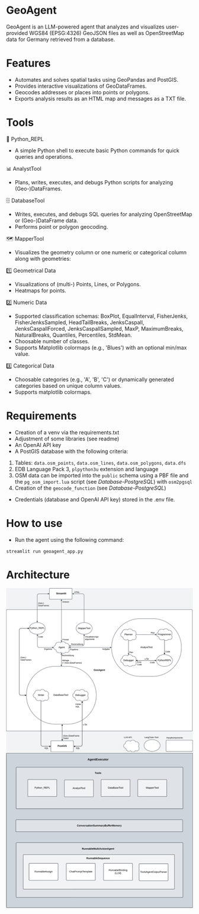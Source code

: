 # GeoAgent

GeoAgent is an LLM-powered agent that analyzes and visualizes user-provided WGS84 (EPSG:4326) GeoJSON files as well as OpenStreetMap data for Germany retrieved from a database.

# Features
- Automates and solves spatial tasks using GeoPandas and PostGIS.
- Provides interactive visualizations of GeoDataFrames.
- Geocodes addresses or places into points or polygons.
- Exports analysis results as an HTML map and messages as a TXT file.

# Tools
🐍 Python_REPL
- A simple Python shell to execute basic Python commands for quick queries and operations.


📊 AnalystTool
- Plans, writes, executes, and debugs Python scripts for analyzing (Geo-)DataFrames.

🗄️ DatabaseTool
- Writes, executes, and debugs SQL queries for analyzing OpenStreetMap or (Geo-)DataFrame data.
- Performs point or polygon geocoding.

🗺️ MapperTool
- Visualizes the geometry column or one numeric or categorical column along with geometries:

1️⃣ Geometrical Data
- Visualizations of (multi-) Points, Lines, or Polygons.
- Heatmaps for points.

2️⃣ Numeric Data
- Supported classification schemas: BoxPlot, EqualInterval, FisherJenks, FisherJenksSampled, HeadTailBreaks, JenksCaspall, JenksCaspallForced, JenksCaspallSampled, MaxP, MaximumBreaks, NaturalBreaks, Quantiles, Percentiles, StdMean.
- Choosable number of classes.
- Supports Matplotlib colormaps (e.g., 'Blues') with an optional min/max value.

3️⃣ Categorical Data
- Choosable categories (e.g., 'A', 'B', 'C') or dynamically generated categories based on unique column values.
- Supports matplotlib colormaps.

# Requirements
- Creation of a venv via the requirements.txt
- Adjustment of some libraries (see readme)
- An OpenAI API key
- A PostGIS database with the following criteria:  
1. Tables: `data.osm_points`, `data.osm_lines`, `data.osm_polygons`, `data.dfs`  
2. EDB Language Pack 3, `plpython3u` extension and language  
3. OSM data can be imported into the `public` schema using a PBF file and the `pg_osm_import.lua` script (see *Database-PostgreSQL*) with `osm2pgsql`  
4. Creation of the `geocode_function` (see *Database-PostgreSQL*)
- Credentials (database and OpenAI API key) stored in the .env file.

# How to use 
- Run the agent using the following command:
```
streamlit run geoagent_app.py
```
# Architecture 
![alt text](https://github.com/svnpierre/GeoAgent/blob/main/Architektur.png) 
![alt text](https://github.com/svnpierre/GeoAgent/blob/main/Agent_Executor.png) 




